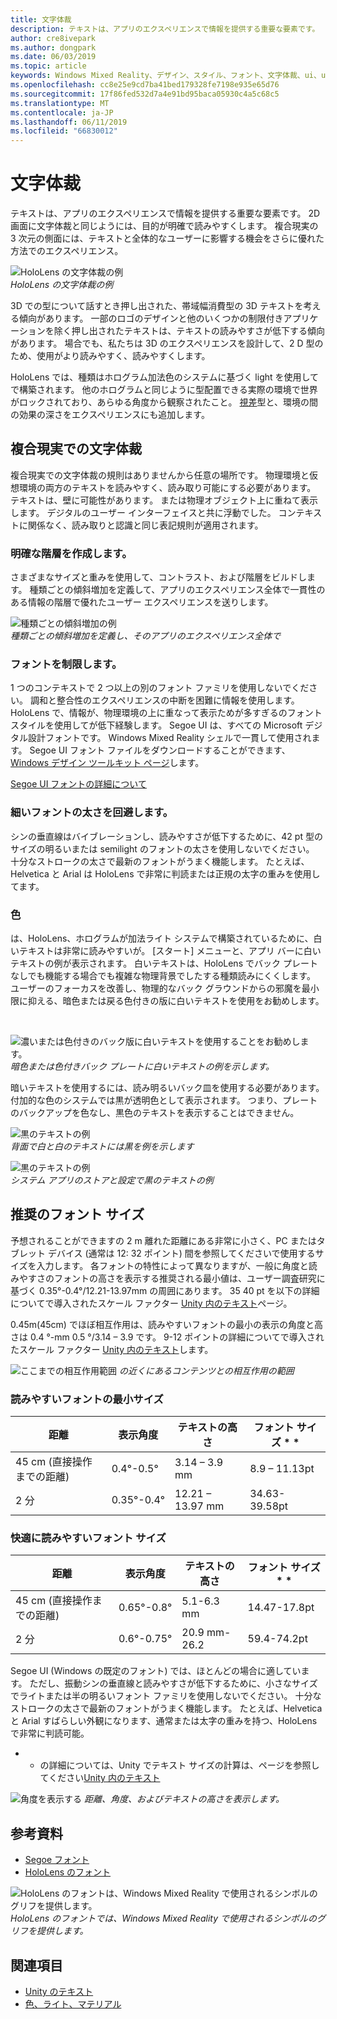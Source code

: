 ```yaml
---
title: 文字体裁
description: テキストは、アプリのエクスペリエンスで情報を提供する重要な要素です。
author: cre8ivepark
ms.author: dongpark
ms.date: 06/03/2019
ms.topic: article
keywords: Windows Mixed Reality、デザイン、スタイル、フォント、文字体裁、ui、ux
ms.openlocfilehash: cc8e25e9cd7ba41bed179328fe7198e935e65d76
ms.sourcegitcommit: 17f86fed532d7a4e91bd95baca05930c4a5c68c5
ms.translationtype: MT
ms.contentlocale: ja-JP
ms.lasthandoff: 06/11/2019
ms.locfileid: "66830012"
---
```

# <a name="typography"></a>文字体裁

テキストは、アプリのエクスペリエンスで情報を提供する重要な要素です。 2D 画面に文字体裁と同じようには、目的が明確で読みやすくします。 複合現実の 3 次元の側面には、テキストと全体的なユーザーに影響する機会をさらに優れた方法でのエクスペリエンス。

![HoloLens の文字体裁の例](images/typography-cover.png)<br>
*HoloLens の文字体裁の例*

3D での型について話すとき押し出された、帯域幅消費型の 3D テキストを考える傾向があります。 一部のロゴのデザインと他のいくつかの制限付きアプリケーションを除く押し出されたテキストは、テキストの読みやすさが低下する傾向があります。 場合でも、私たちは 3D のエクスペリエンスを設計して、2 D 型のため、使用がより読みやすく、読みやすくします。

HoloLens では、種類はホログラム加法色のシステムに基づく light を使用してで構築されます。 他のホログラムと同じように型配置できる実際の環境で世界がロックされており、あらゆる角度から観察されたこと。 [視差](https://en.wikipedia.org/wiki/Parallax)型と、環境の間の効果の深さをエクスペリエンスにも追加します。

## <a name="typography-in-mixed-reality"></a>複合現実での文字体裁

複合現実での文字体裁の規則はありませんから任意の場所です。 物理環境と仮想環境の両方のテキストを読みやすく、読み取り可能にする必要があります。 テキストは、壁に可能性があります。 または物理オブジェクト上に重ねて表示します。 デジタルのユーザー インターフェイスと共に浮動でした。 コンテキストに関係なく、読み取りと認識と同じ表記規則が適用されます。

### <a name="create-clear-hierarchy"></a>明確な階層を作成します。

さまざまなサイズと重みを使用して、コントラスト、および階層をビルドします。 種類ごとの傾斜増加を定義して、アプリのエクスペリエンス全体で一貫性のある情報の階層で優れたユーザー エクスペリエンスを送りします。

![種類ごとの傾斜増加の例](images/typography-ramp-1000px.jpg)<br>
*種類ごとの傾斜増加を定義し、そのアプリのエクスペリエンス全体で*

### <a name="limit-your-fonts"></a>フォントを制限します。

1 つのコンテキストで 2 つ以上の別のフォント ファミリを使用しないでください。 調和と整合性のエクスペリエンスの中断を困難に情報を使用します。 HoloLens で、情報が、物理環境の上に重なって表示ためが多すぎるのフォント スタイルを使用してが低下経験します。 Segoe UI は、すべての Microsoft デジタル設計フォントです。 Windows Mixed Reality シェルで一貫して使用されます。 Segoe UI フォント ファイルをダウンロードすることができます、 [Windows デザイン ツールキット ページ](https://docs.microsoft.com/windows/uwp/design-downloads/)します。

[Segoe UI フォントの詳細について](https://docs.microsoft.com/windows/uwp/design/style/typography)

### <a name="avoid-thin-font-weights"></a>細いフォントの太さを回避します。

シンの垂直線はバイブレーションし、読みやすさが低下するために、42 pt 型のサイズの明るいまたは semilight のフォントの太さを使用しないでください。 十分なストロークの太さで最新のフォントがうまく機能します。 たとえば、Helvetica と Arial は HoloLens で非常に判読または正規の太字の重みを使用してます。

### <a name="color"></a>色

は、HoloLens、ホログラムが加法ライト システムで構築されているために、白いテキストは非常に読みやすいが。 [スタート] メニューと、アプリ バーに白いテキストの例が表示されます。 白いテキストは、HoloLens でバック プレートなしでも機能する場合でも複雑な物理背景でしたする種類読みにくくします。 ユーザーのフォーカスを改善し、物理的なバック グラウンドからの邪魔を最小限に抑える、暗色または戻る色付きの版に白いテキストを使用をお勧めします。

<br>


![濃いまたは色付きのバック版に白いテキストを使用することをお勧めします。](images/typography-whiteonblack2-1000px.jpg)
*暗色または色付きバック プレートに白いテキストの例を示します。*
<br>

暗いテキストを使用するには、読み明るいバック皿を使用する必要があります。 付加的な色のシステムでは黒が透明色として表示されます。 つまり、プレートのバックアップを色なし、黒色のテキストを表示することはできません。

![黒のテキストの例](images/typography-whiteonblack.png)
<br>*背面で白と白のテキストには黒を例を示します*


![黒のテキストの例](images/640px-typography-blackonwhite.jpg)
<br>*システム アプリのストアと設定で黒のテキストの例*

## <a name="recommended-font-size"></a>推奨のフォント サイズ

予想されることができますの 2 m 離れた距離にある非常に小さく、PC またはタブレット デバイス (通常は 12: 32 ポイント) 間を参照してくださいで使用するサイズを入力します。 各フォントの特性によって異なりますが、一般に角度と読みやすさのフォントの高さを表示する推奨される最小値は、ユーザー調査研究に基づく 0.35°-0.4°/12.21-13.97mm の周囲にあります。 35 40 pt を以下の詳細についてで導入されたスケール ファクター [Unity 内のテキスト](text-in-unity.md)ページ。 

0.45m(45cm) でほぼ相互作用は、読みやすいフォントの最小の表示の角度と高さは 0.4 °-mm 0.5 °/3.14 – 3.9 です。 9-12 ポイントの詳細についてで導入されたスケール ファクター [Unity 内のテキスト](text-in-unity.md)します。

![ここまでの相互作用範囲](images/typography-distance-1000px.jpg)
*の近くにあるコンテンツとの相互作用の範囲*

### <a name="the-minimum-legible-font-size"></a>読みやすいフォントの最小サイズ
| 距離 | 表示角度 | テキストの高さ | フォント サイズ * * |
|---------|---------|---------|---------|
| 45 cm (直接操作までの距離) | 0.4°-0.5° | 3.14 – 3.9 mm | 8.9 – 11.13pt |
| 2 分 | 0.35°-0.4° | 12.21 – 13.97 mm | 34.63-39.58pt |


### <a name="the-comfortably-legible-font-size"></a>快適に読みやすいフォント サイズ
| 距離 | 表示角度 | テキストの高さ | フォント サイズ * * |
|---------|---------|---------|---------|
| 45 cm (直接操作までの距離) | 0.65°-0.8° | 5.1-6.3 mm | 14.47-17.8pt |
| 2 分 | 0.6°-0.75° | 20.9 mm-26.2 | 59.4-74.2pt |


Segoe UI (Windows の既定のフォント) では、ほとんどの場合に適しています。 ただし、振動シンの垂直線と読みやすさが低下するために、小さなサイズでライトまたは半の明るいフォント ファミリを使用しないでください。 十分なストロークの太さで最新のフォントがうまく機能します。 たとえば、Helvetica と Arial すばらしい外観になります、通常または太字の重みを持つ、HoloLens で非常に判読可能。

* * の詳細については、Unity でテキスト サイズの計算は、ページを参照してください[Unity 内のテキスト](text-in-unity.md)

![角度を表示する](images/Text_In_Unity_ViewingAngle.jpg)
*距離、角度、およびテキストの高さを表示します。*

## <a name="resources"></a>参考資料
* [Segoe フォント](http://download.microsoft.com/download/1/B/C/1BCF071A-78EE-4968-ACBE-15461C274B61/Segoe%20fonts%20v1705.zip)
* [HoloLens のフォント](http://download.microsoft.com/download/3/8/D/38D659E2-4B9C-413A-B2E7-1956181DC427/Hololens%20font.zip)

![HoloLens のフォントは、Windows Mixed Reality で使用されるシンボルのグリフを提供します。](images/300px-hololensmdl2symbols.jpg)
<br>*HoloLens のフォントでは、Windows Mixed Reality で使用されるシンボルのグリフを提供します。*

## <a name="see-also"></a>関連項目
* [Unity のテキスト](text-in-unity.md)
* [色、ライト、マテリアル](color,-light-and-materials.md)
